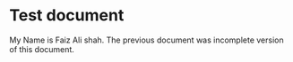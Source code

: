 Test document 
==================
My Name is Faiz Ali shah. The previous document was incomplete version of this document.

